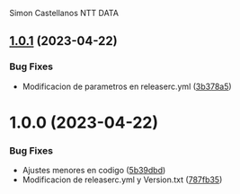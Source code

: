 Simon Castellanos NTT DATA

## [1.0.1](https://github.com/scastellanos77/SemanticDemo_1/compare/v1.0.0...v1.0.1) (2023-04-22)


### Bug Fixes

* Modificacion de parametros en releaserc.yml ([3b378a5](https://github.com/scastellanos77/SemanticDemo_1/commit/3b378a56349a0512c8acec1ad0e7ea5c780a678e))

# 1.0.0 (2023-04-22)


### Bug Fixes

* Ajustes menores en codigo ([5b39dbd](https://github.com/scastellanos77/SemanticDemo_1/commit/5b39dbdd2654d1c3debaa4a16f7ebed52c4c9939))
* Modificacion de releaserc.yml y Version.txt ([787fb35](https://github.com/scastellanos77/SemanticDemo_1/commit/787fb35e562154cfcc98f2801d46e43676f7f371))
